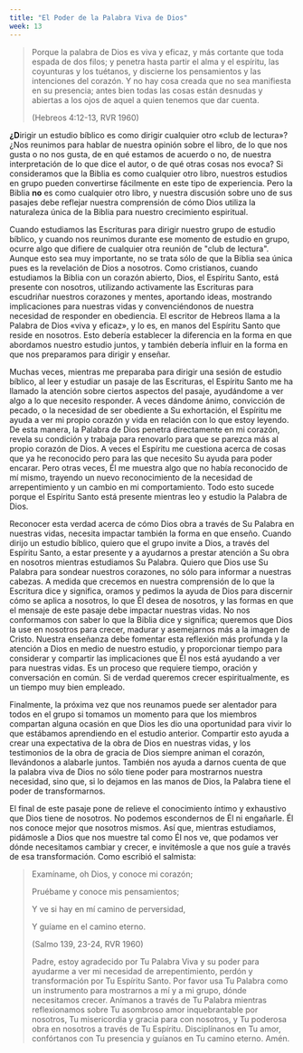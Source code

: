 ```yaml
---
title: "El Poder de la Palabra Viva de Dios"
week: 13
---
```


> Porque la palabra de Dios es viva y eficaz, y más cortante que toda
> espada de dos filos; y penetra hasta partir el alma y el espíritu, las
> coyunturas y los tuétanos, y discierne los pensamientos y las
> intenciones del corazón. Y no hay cosa creada que no sea manifiesta en
> su presencia; antes bien todas las cosas están desnudas y abiertas a
> los ojos de aquel a quien tenemos que dar cuenta. 
>
> (Hebreos 4:12-13, RVR 1960)

**¿D**irigir un estudio bíblico es como dirigir cualquier otro «club de
lectura»? ¿Nos reunimos para hablar de nuestra opinión sobre el libro,
de lo que nos gusta o no nos gusta, de en qué estamos de acuerdo o no,
de nuestra interpretación de lo que dice el autor, o de qué otras cosas
nos evoca? Si consideramos que la Biblia es como cualquier otro libro,
nuestros estudios en grupo pueden convertirse fácilmente en este tipo de
experiencia. Pero la Biblia **no** es como cualquier otro libro, y
nuestra discusión sobre uno de sus pasajes debe reflejar nuestra
comprensión de cómo Dios utiliza la naturaleza única de la Biblia para
nuestro crecimiento espiritual.

Cuando estudiamos las Escrituras para dirigir nuestro grupo de estudio
bíblico, y cuando nos reunimos durante ese momento de estudio en grupo,
ocurre algo que difiere de cualquier otra reunión de "club de lectura".
Aunque esto sea muy importante, no se trata sólo de que la Biblia sea
única pues es la revelación de Dios a nosotros. Como cristianos, cuando
estudiamos la Biblia con un corazón abierto, Dios, el Espíritu Santo,
está presente con nosotros, utilizando activamente las Escrituras para
escudriñar nuestros corazones y mentes, aportando ideas, mostrando
implicaciones para nuestras vidas y convenciéndonos de nuestra necesidad
de responder en obediencia. El escritor de Hebreos llama a la Palabra de
Dios «viva y eficaz», y lo es, en manos del Espíritu Santo que reside en
nosotros. Esto debería establecer la diferencia en la forma en que
abordamos nuestro estudio juntos, y también debería influir en la forma
en que nos preparamos para dirigir y enseñar.

Muchas veces, mientras me preparaba para dirigir una sesión de estudio
bíblico, al leer y estudiar un pasaje de las Escrituras, el Espíritu
Santo me ha llamado la atención sobre ciertos aspectos del pasaje,
ayudándome a ver algo a lo que necesito responder. A veces dándome
ánimo, convicción de pecado, o la necesidad de ser obediente a Su
exhortación, el Espíritu me ayuda a ver mi propio corazón y vida en
relación con lo que estoy leyendo. De esta manera, la Palabra de Dios
penetra directamente en mi corazón, revela su condición y trabaja para
renovarlo para que se parezca más al propio corazón de Dios. A veces el
Espíritu me cuestiona acerca de cosas que ya he reconocido pero para las
que necesito Su ayuda para poder encarar. Pero otras veces, Él me
muestra algo que no había reconocido de mí mismo, trayendo un nuevo
reconocimiento de la necesidad de arrepentimiento y un cambio en mi
comportamiento. Todo esto sucede porque el Espíritu Santo está presente
mientras leo y estudio la Palabra de Dios.

Reconocer esta verdad acerca de cómo Dios obra a través de Su Palabra en
nuestras vidas, necesita impactar también la forma en que enseño. Cuando
dirijo un estudio bíblico, quiero que el grupo invite a Dios, a través
del Espíritu Santo, a estar presente y a ayudarnos a prestar atención a
Su obra en nosotros mientras estudiamos Su Palabra. Quiero que Dios use
Su Palabra para sondear nuestros corazones, no sólo para informar a
nuestras cabezas. A medida que crecemos en nuestra comprensión de lo que
la Escritura dice y significa, oramos y pedimos la ayuda de Dios para
discernir cómo se aplica a nosotros, lo que Él desea de nosotros, y las
formas en que el mensaje de este pasaje debe impactar nuestras vidas. No
nos conformamos con saber lo que la Biblia dice y significa; queremos
que Dios la use en nosotros para crecer, madurar y asemejarnos más a la
imagen de Cristo. Nuestra enseñanza debe fomentar esta reflexión más
profunda y la atención a Dios en medio de nuestro estudio, y
proporcionar tiempo para considerar y compartir las implicaciones que Él
nos está ayudando a ver para nuestras vidas. Es un proceso que requiere
tiempo, oración y conversación en común. Si de verdad queremos crecer
espiritualmente, es un tiempo muy bien empleado.

Finalmente, la próxima vez que nos reunamos puede ser alentador para
todos en el grupo si tomamos un momento para que los miembros compartan
alguna ocasión en que Dios les dio una oportunidad para vivir lo que
estábamos aprendiendo en el estudio anterior. Compartir esto ayuda a
crear una expectativa de la obra de Dios en nuestras vidas, y los
testimonios de la obra de gracia de Dios siempre animan el corazón,
llevándonos a alabarle juntos. También nos ayuda a darnos cuenta de que
la palabra viva de Dios no sólo tiene poder para mostrarnos nuestra
necesidad, sino que, si lo dejamos en las manos de Dios, la Palabra
tiene el poder de transformarnos.

El final de este pasaje pone de relieve el conocimiento íntimo y
exhaustivo que Dios tiene de nosotros. No podemos escondernos de Él ni
engañarle. Él nos conoce mejor que nosotros mismos. Así que, mientras
estudiamos, pidámosle a Dios que nos muestre tal como Él nos ve, que
podamos ver dónde necesitamos cambiar y crecer, e invitémosle a que nos
guíe a través de esa transformación. Como escribió el salmista:

> Examíname, oh Dios, y conoce mi corazón;
>
> Pruébame y conoce mis pensamientos; 
>
> Y ve si hay en mí camino de perversidad,
>
> Y guíame en el camino eterno.
>
> (Salmo 139, 23-24, RVR 1960)
>
> Padre, estoy agradecido por Tu Palabra Viva y su poder para ayudarme
> a ver mi necesidad de arrepentimiento, perdón y transformación por Tu
> Espíritu Santo. Por favor usa Tu Palabra como un instrumento para
> mostrarnos a mí y a mi grupo, dónde necesitamos crecer. Anímanos a
> través de Tu Palabra mientras reflexionamos sobre Tu asombroso amor
> inquebrantable por nosotros, Tu misericordia y gracia para con
> nosotros, y Tu poderosa obra en nosotros a través de Tu Espíritu.
> Disciplínanos en Tu amor, confórtanos con Tu presencia y guíanos en Tu
> camino eterno. Amén.
